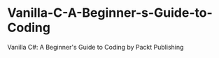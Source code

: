 # Vanilla-C-A-Beginner-s-Guide-to-Coding
Vanilla C#: A Beginner's Guide to Coding by Packt Publishing
